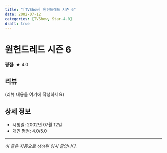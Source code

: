```yaml
---
title: "[TVShow] 원헌드레드 시즌 6"
date: 2002-07-12
categories: [TVShow, Star-4.0]
draft: true
---
```


# 원헌드레드 시즌 6

**평점:** ★ 4.0

## 리뷰

(리뷰 내용을 여기에 작성하세요)

## 상세 정보

- 시청일: 2002년 07월 12일
- 개인 평점: 4.0/5.0

---

*이 글은 자동으로 생성된 임시 글입니다.*
